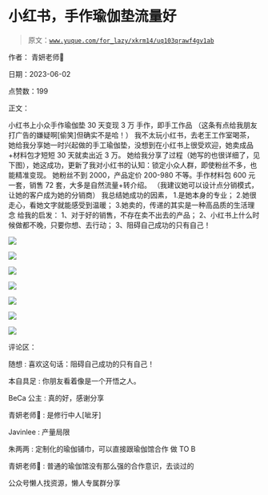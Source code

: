 # 小红书，手作瑜伽垫流量好

> 原文：[`www.yuque.com/for_lazy/xkrm14/uq103qrawf4gv1ab`](https://www.yuque.com/for_lazy/xkrm14/uq103qrawf4gv1ab)

作者： 青妍老师🌸

日期：2023-06-02

点赞数：199

正文：

小红书上小众手作瑜伽垫 30 天变现 3 万 手作，即手工作品 （这条有点给我朋友打广告的嫌疑啊[偷笑]但确实不是哈！） 我不太玩小红书，去老王工作室喝茶，她给我分享她一时兴起做的手工瑜伽垫，没想到在小红书上很受欢迎，她卖成品+材料包才短短 30 天就卖出近 3 万。 她给我分享了过程（她写的也很详细了，见下图），她这成功，更新了我对小红书的认知：锁定小众人群，即使粉丝不多，也能精准变现。 她粉丝不到 2000，产品定价 200-980 不等。手作材料包 600 元一套，销售 72 套，大多是自然流量+转介绍。 （我建议她可以设计点分销模式，让她的客户成为她的分销商） 我总结她成功的因素， 1.是她本身的专业； 2.她很走心，看她文字就能感受到温暖； 3.她卖的，传递的其实是一种高品质的生活理念 给我的启发： 1、对于好的销售，不存在卖不出去的产品； 2、小红书上什么时候做都不晚，只要你想、去行动； 3、阻碍自己成功的只有自己！

![](img/8952b191580f960e6204b29e7f0cd450.png)

![](img/c3d0cc0dff77b64f26a490dbd3ff19b3.png)

![](img/e491a254203a9d6d4c5d1c8507b9f955.png)

![](img/2aadaeefa1ebc77313202ff3380a573d.png)

![](img/98f9ef856606a53628f8b83c1a500f69.png)

![](img/1ac431fba6dbdc1d8525fbc6a7751dd5.png)

![](img/bd2a6e5573d7214368bf4d565cab09fe.png)

评论区：

随想 : 喜欢这句话：阻碍自己成功的只有自己！

本自具足 : 你朋友看着像是一个开悟之人。

BeCa 公主 : 真的好，感谢分享

青妍老师🌸 : 是修行中人[呲牙]

Javinlee : 产量局限

朱两两 : 定制化的瑜伽铺巾，可以直接跟瑜伽馆合作 做 TO B

青妍老师🌸 : 普通的瑜伽馆没有那么强的合作意识，去谈过的

公众号懒人找资源，懒人专属群分享

